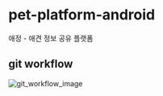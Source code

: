 # pet-platform-android
애정 - 애견 정보 공유 플랫폼


## git workflow
![git_workflow_image](https://github.com/pet-platform/pet-platform-android/assets/79133730/d15773a1-8644-43cc-a82b-dd3461bd1d9c)
